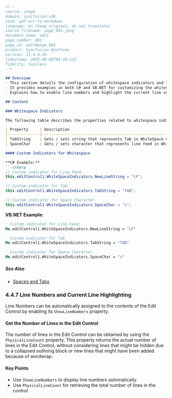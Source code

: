 ``` markdown
<!--
source: image
domain: syncfusion-sdk
task: pdf-ocr-to-markdown
language: en (keep original; do not translate)
source_filename: page_081.jpeg
document_name: edit
page_number: 081
page_id: edit#page_081
product: Syncfusion Winforms
version: 11.4.0.26
timestamp: 2025-08-09T04:59:11Z
fidelity: lossless
-->

## Overview
- This section details the configuration of whitespace indicators and line numbers in the Edit Control for Windows Forms.
- It provides examples in both C# and VB.NET for customizing the whitespace indicators such as TabString, SpaceChar, and NewLineString.
- Explains how to enable line numbers and highlight the current line using specific properties in the Edit Control.

## Content

### Whitespace Indicators

The following table describes the properties related to whitespace indicators:

| Property     | Description                                                                 |
|--------------|-------------------------------------------------------------------------------|
| TabString    | Gets / sets string that represents Tab in WhiteSpace mode.                  |
| SpaceChar    | Gets / sets character that represents line feed in WhiteSpace mode.         |

#### Custom Indicators for Whitespace

**C# Example:**
```csharp
// Custom indicator for Line Feed.
this.editControl1.WhiteSpaceIndicators.NewLineString = "LF";

// Custom indicator for Tab.
this.editControl1.WhiteSpaceIndicators.TabString = "TAB";

// Custom indicator for Space Character.
this.editControl1.WhiteSpaceIndicators.SpaceChar = "s";
```

**VB.NET Example:**
```vb
' Custom indicator for Line Feed.
Me.editControl1.WhiteSpaceIndicators.NewLineString = "LF"

' Custom indicator for Tab.
Me.editControl1.WhiteSpaceIndicators.TabString = "TAB"

' Custom indicator for Space Character.
Me.editControl1.WhiteSpaceIndicators.SpaceChar = "s"
```

##### See Also

- [Spaces and Tabs](#spaces-and-tabs)

### 4.4.7 Line Numbers and Current Line Highlighting

Line Numbers can be automatically assigned to the contents of the Edit Control by enabling its `ShowLineNumbers` property.

#### Get the Number of Lines in the Edit Control

The number of lines in the Edit Control can be obtained by using the `PhysicalLineCount` property. This property returns the actual number of lines in the Edit Control, without considering lines that might be hidden due to a collapsed outlining block or new lines that might have been added because of wordwrap.

#### Key Points
- Use `ShowLineNumbers` to display line numbers automatically.
- Use `PhysicalLineCount` for retrieving the total number of lines in the control.

<!-- tags: [product, module, control, api, version?] keywords: [Edit Control, Whitespace Indicators, Line Numbers, ShowLineNumbers, PhysicalLineCount, TabString, SpaceChar, NewLineString, Syncfusion WinForms, C#, VB.NET] -->
```